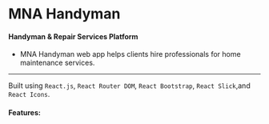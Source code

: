 # MNA Handyman

#### Handyman & Repair Services Platform

- MNA Handyman web app helps clients hire professionals for home maintenance services.

---

Built using `React.js`, `React Router DOM`, `React Bootstrap`, `React Slick`,and `React Icons`.

#### Features:

